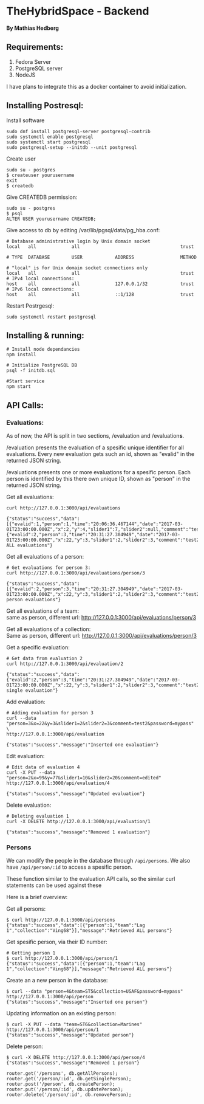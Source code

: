 # TheHybridSpace - Backend
**By Mathias Hedberg**

## Requirements:
1. Fedora Server
2. PostgreSQL server
3. NodeJS

I have plans to integrate this as a docker container to avoid initialization.

## Installing Postresql:

Install software
```
sudo dnf install postgresql-server postgresql-contrib
sudo systemctl enable postgresql
sudo systemctl start postgresql
sudo postgresql-setup --initdb --unit postgresql

```

Create user
```
sudo su - postgres
$ createuser yourusername
exit
$ createdb
```

Give CREATEDB permission:
```
sudo su - postgres
$ psql
ALTER USER yourusername CREATEDB;
```

Give access to db by editing /var/lib/pgsql/data/pg_hba.conf:
```
# Database administrative login by Unix domain socket
local   all             all                                     trust

# TYPE  DATABASE        USER            ADDRESS                 METHOD

# "local" is for Unix domain socket connections only
local   all             all                                     trust
# IPv4 local connections:
host    all             all             127.0.0.1/32            trust
# IPv6 local connections:
host    all             all             ::1/128                 trust

```

Restart Postrgesql:
```
sudo systemctl restart postgresql
```

## Installing & running:
```
# Install node dependancies
npm install

# Initialize PostgreSQL DB
psql -f initdb.sql

#Start service
npm start
```

## API Calls:

### Evaluations:
As of now, the API is split in two sections, /evaluation and /evaluation**s**.

/evaluation presents the evaluation of a spesific unique identifier for all evaluations. Every new evaluation gets such an id, shown as "evalid" in the returned JSON string.

/evaluation**s** presents one or more evaluations for a spesific person. Each person is identified by this there own unique ID, shown as "person" in the returned JSON string.

Get all evaluations:
```
curl http://127.0.0.1:3000/api/evaluations

{"status":"success","data":[{"evalid":1,"person":1,"time":"20:06:36.467144","date":"2017-03-01T23:00:00.000Z","x":2,"y":4,"slider1":7,"slider2":null,"comment":"test"},{"evalid":2,"person":3,"time":"20:31:27.304949","date":"2017-03-01T23:00:00.000Z","x":22,"y":3,"slider1":2,"slider2":3,"comment":"test2"}],"message":"Retrieved ALL evaluations"}
```
Get all evaluations of a person:
```
# Get evaluations for person 3:
curl http://127.0.0.1:3000/api/evaluations/person/3

{"status":"success","data":[{"evalid":2,"person":3,"time":"20:31:27.304949","date":"2017-03-01T23:00:00.000Z","x":22,"y":3,"slider1":2,"slider2":3,"comment":"test2"}],"message":"Retrieved person evaluations"}
```
Get all evaluations of a team:  
same as person, different url: http://127.0.0.1:3000/api/evaluations/person/3

Get all evaluations of a collection:  
Same as person, different url: http://127.0.0.1:3000/api/evaluations/person/3

Get a specific evaluation:
```
# Get data from evaluation 2
curl http://127.0.0.1:3000/api/evaluation/2

{"status":"success","data":{"evalid":2,"person":3,"time":"20:31:27.304949","date":"2017-03-01T23:00:00.000Z","x":22,"y":3,"slider1":2,"slider2":3,"comment":"test2"},"message":"Retrieved single evaluation"}
```

Add evaluation:
```
# Adding evaluation for person 3
curl --data "person=3&x=22&y=3&slider1=2&slider2=3&comment=test2&password=mypass" \
http://127.0.0.1:3000/api/evaluation

{"status":"success","message":"Inserted one evaluation"}
```
Edit evaluation:
```
# Edit data of evaluation 4
curl -X PUT --data "person=2&x=99&y=77&slider1=10&slider2=20&comment=edited" http://127.0.0.1:3000/api/evaluation/4

{"status":"success","message":"Updated evaluation"}
```
Delete evaluation:
```
# Deleting evaluation 1
curl -X DELETE http://127.0.0.1:3000/api/evaluation/1

{"status":"success","message":"Removed 1 evaluation"}
```

### Persons
We can modify the people in the database through `/api/persons`. We also have `/api/person/:id` to access a spesific person.

These function similar to the evaluation API calls, so the similar curl statements can be used against these

Here is a brief overview:

Get all persons:
```
$ curl http://127.0.0.1:3000/api/persons
{"status":"success","data":[{"person":1,"team":"Lag 1","collection":"Ving68"}],"message":"Retrieved ALL persons"}
```
Get spesific person, via their ID number:
```
# Getting person 1
$ curl http://127.0.0.1:3000/api/person/1
{"status":"success","data":[{"person":1,"team":"Lag 1","collection":"Ving68"}],"message":"Retrieved ALL persons"}
```
Create an a new person in the database:
```
$ curl --data "person=4&team=ST5&collection=USAF&password=mypass" http://127.0.0.1:3000/api/person
{"status":"success","message":"Inserted one person"}
```

Updating information on an existing person:
```
$ curl -X PUT --data "team=ST6&collection=Marines" http://127.0.0.1:3000/api/person/1
{"status":"success","message":"Updated person"}
```
Delete person:
```
$ curl -X DELETE http://127.0.0.1:3000/api/person/4
{"status":"success","message":"Removed 1 person"}
```
```
router.get('/persons', db.getAllPersons);
router.get('/person/:id', db.getSinglePerson);
router.post('/person', db.createPerson);
router.put('/person/:id', db.updatePerson);
router.delete('/person/:id', db.removePerson);
```
